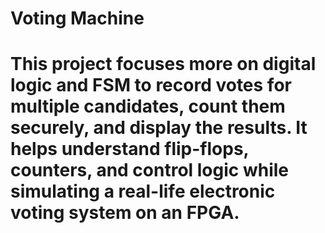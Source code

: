 # Voting Machine
# This project focuses more on digital logic and FSM to record votes for multiple candidates, count them securely, and display the results. It helps understand flip-flops, counters, and control logic while simulating a real-life electronic voting system on an FPGA.
